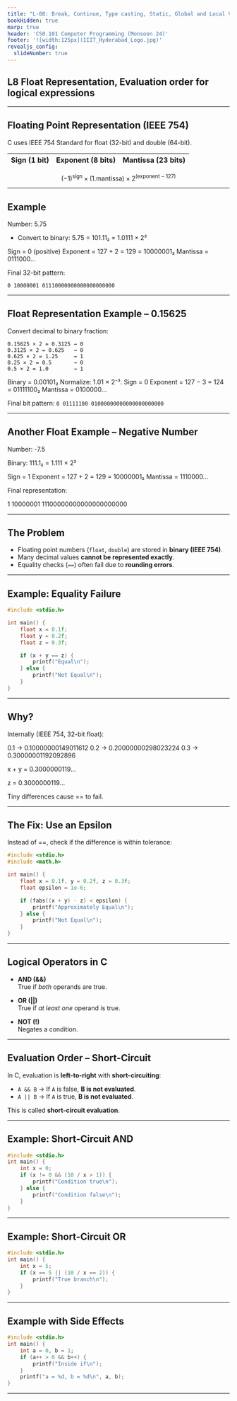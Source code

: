 ```yaml
---
title: "L-08: Break, Continue, Type casting, Static, Global and Local Variables"
bookHidden: true
marp: true
header: 'CS0.101 Computer Programming (Monsoon 24)'
footer: '![width:125px](IIIT_Hyderabad_Logo.jpg)'
revealjs_config:
  slideNumber: true
---
```





## L8 Float Representation, Evaluation order for logical expressions


---

## Floating Point Representation (IEEE 754)

C uses IEEE 754 Standard for float (32-bit) and double (64-bit).
 
| Sign (1 bit) | Exponent (8 bits) | Mantissa (23 bits) |
| ------------ | ----------------- | ------------------ |


$$ (-1)^{\text{sign}}\times (1.\text{mantissa})\times 2^{(\text{exponent} - 127)}$$


---
## Example

Number: 5.75

- Convert to binary:
5.75 = 101.11₂
= 1.0111 × 2²

Sign = 0 (positive)
Exponent = 127 + 2 = 129 = 10000001₂
Mantissa = 0111000...

Final 32-bit pattern:

```
0 10000001 01110000000000000000000
```


---
## Float Representation Example – 0.15625

Convert decimal to binary fraction:
```
0.15625 × 2 = 0.3125 → 0
0.3125 × 2 = 0.625   → 0
0.625 × 2 = 1.25     → 1
0.25 × 2 = 0.5       → 0
0.5 × 2 = 1.0        → 1
```

Binary = 0.00101₂ Normalize: 1.01 × 2⁻³. Sign = 0
Exponent = 127 − 3 = 124 = 01111100₂
Mantissa = 0100000...

Final bit pattern: `0 01111100 01000000000000000000000`

---
## Another Float Example – Negative Number

Number: -7.5

Binary: 111.1₂ = 1.111 × 2²

Sign = 1
Exponent = 127 + 2 = 129 = 10000001₂
Mantissa = 1110000...

Final representation:

1 10000001 11100000000000000000000


---

## The Problem

- Floating point numbers (`float`, `double`) are stored in **binary (IEEE 754)**.
- Many decimal values **cannot be represented exactly**.
- Equality checks (`==`) often fail due to **rounding errors**.

---

## Example: Equality Failure

```c
#include <stdio.h>

int main() {
    float x = 0.1f;
    float y = 0.2f;
    float z = 0.3f;

    if (x + y == z) {
        printf("Equal\n");
    } else {
        printf("Not Equal\n");
    }
}
```

---

## Why?

Internally (IEEE 754, 32-bit float):

0.1 → 0.10000000149011612
0.2 → 0.20000000298023224
0.3 → 0.30000001192092896


x + y = 0.3000000119...

z = 0.3000000119...

Tiny differences cause == to fail.

---

## The Fix: Use an Epsilon

Instead of ==, check if the difference is within tolerance:

```c
#include <stdio.h>
#include <math.h>

int main() {
    float x = 0.1f, y = 0.2f, z = 0.3f;
    float epsilon = 1e-6;

    if (fabs((x + y) - z) < epsilon) {
        printf("Approximately Equal\n");
    } else {
        printf("Not Equal\n");
    }
}
```
---



## Logical Operators in C

- **AND (&&)**  
  True if *both* operands are true.

- **OR (||)**  
  True if *at least one* operand is true.

- **NOT (!)**  
  Negates a condition.

---

## Evaluation Order – Short-Circuit

In C, evaluation is **left-to-right** with **short-circuiting**:

- `A && B` → If `A` is false, **B is not evaluated**.  
- `A || B` → If `A` is true, **B is not evaluated**.  

This is called **short-circuit evaluation**.

---

## Example: Short-Circuit AND

```c
#include <stdio.h>
int main() {
    int x = 0;
    if (x != 0 && (10 / x > 1)) {
        printf("Condition true\n");
    } else {
        printf("Condition false\n");
    }
}
```

---

## Example: Short-Circuit OR

```c
#include <stdio.h>
int main() {
    int x = 5;
    if (x == 5 || (10 / x == 2)) {
        printf("True branch\n");
    }
}
```

---

## Example with Side Effects

```c
#include <stdio.h>
int main() {
    int a = 0, b = 1;
    if (a++ > 0 && b++) {
        printf("Inside if\n");
    }
    printf("a = %d, b = %d\n", a, b);
}
```

---